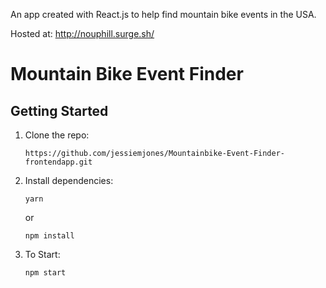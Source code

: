 An app created with React.js to help find mountain bike events in the USA.

Hosted at:
http://nouphill.surge.sh/

# Mountain Bike Event Finder
## Getting Started

1.  Clone the repo:

        https://github.com/jessiemjones/Mountainbike-Event-Finder-frontendapp.git

2.  Install dependencies:

        yarn

    or

        npm install

3.  To Start:

        npm start


